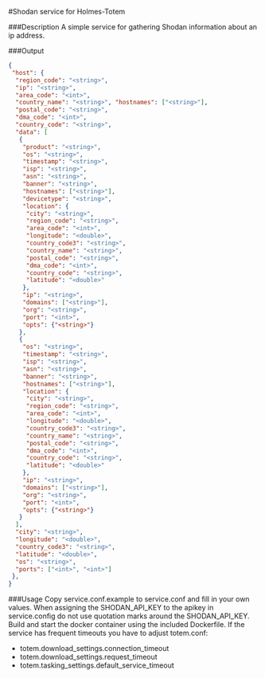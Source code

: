 #Shodan service for Holmes-Totem

###Description
A simple service for gathering Shodan information about an ip address.

###Output
```json
{
 "host": {
  "region_code": "<string>",
  "ip": "<string>",
  "area_code": "<int>",
  "country_name": "<string>", "hostnames": ["<string>"],
  "postal_code": "<string>",
  "dma_code": "<int>",
  "country_code": "<string>",
  "data": [
   {
    "product": "<string>",
    "os": "<string>",
    "timestamp": "<string>",
    "isp": "<string>",
    "asn": "<string>",
    "banner": "<string>",
    "hostnames": ["<string>"],
    "devicetype": "<string>",
    "location": {
     "city": "<string>",
     "region_code": "<string>",
     "area_code": "<int>",
     "longitude": "<double>",
     "country_code3": "<string>",
     "country_name": "<string>",
     "postal_code": "<string>",
     "dma_code": "<int>",
     "country_code": "<string>",
     "latitude": "<double>"
    },
    "ip": "<string>",
    "domains": ["<string>"],
    "org": "<string>",
    "port": "<int>",
    "opts": {"<string>"}
   },
   {
    "os": "<string>",
    "timestamp": "<string>",
    "isp": "<string>",
    "asn": "<string>",
    "banner": "<string>",
    "hostnames": ["<string>"],
    "location": {
     "city": "<string>",
     "region_code": "<string>",
     "area_code": "<int>",
     "longitude": "<double>",
     "country_code3": "<string>",
     "country_name": "<string>",
     "postal_code": "<string>",
     "dma_code": "<int>",
     "country_code": "<string>",
     "latitude": "<double>"
    },
    "ip": "<string>",
    "domains": ["<string>"],
    "org": "<string>",
    "port": "<int>",
    "opts": {"<string>"}
   }
  ],
  "city": "<string>",
  "longitude": "<double>",
  "country_code3": "<string>",
  "latitude": "<double>",
  "os": "<string>",
  "ports": ["<int>", "<int>"]
 },
}
```

###Usage
Copy service.conf.example to service.conf and fill in your own values.
When assigning the SHODAN_API_KEY to the apikey in service.config 
do not use quotation marks around the SHODAN_API_KEY.
Build and start the docker container using the included Dockerfile.
If the service has frequent timeouts you have to adjust totem.conf:
+ totem.download_settings.connection_timeout
+ totem.download_settings.request_timeout
+ totem.tasking_settings.default_service_timeout
